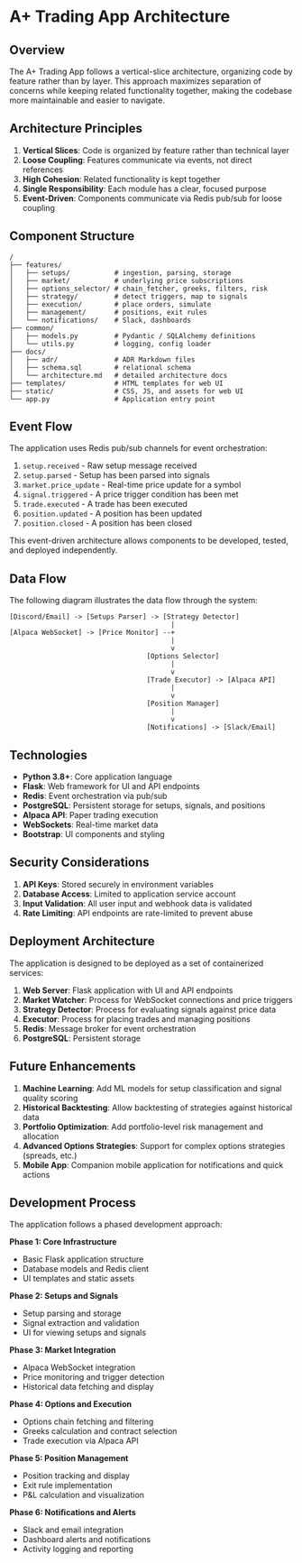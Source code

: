 # A+ Trading App Architecture

## Overview

The A+ Trading App follows a vertical-slice architecture, organizing code by feature rather than by layer. This approach maximizes separation of concerns while keeping related functionality together, making the codebase more maintainable and easier to navigate.

## Architecture Principles

1. **Vertical Slices**: Code is organized by feature rather than technical layer
2. **Loose Coupling**: Features communicate via events, not direct references
3. **High Cohesion**: Related functionality is kept together
4. **Single Responsibility**: Each module has a clear, focused purpose
5. **Event-Driven**: Components communicate via Redis pub/sub for loose coupling

## Component Structure

```
/  
├── features/
│   ├── setups/           # ingestion, parsing, storage
│   ├── market/           # underlying price subscriptions
│   ├── options_selector/ # chain_fetcher, greeks, filters, risk
│   ├── strategy/         # detect triggers, map to signals
│   ├── execution/        # place orders, simulate
│   ├── management/       # positions, exit rules
│   └── notifications/    # Slack, dashboards
├── common/
│   ├── models.py         # Pydantic / SQLAlchemy definitions
│   └── utils.py          # logging, config loader
├── docs/
│   ├── adr/              # ADR Markdown files
│   ├── schema.sql        # relational schema
│   └── architecture.md   # detailed architecture docs
├── templates/            # HTML templates for web UI
├── static/               # CSS, JS, and assets for web UI
└── app.py                # Application entry point
```

## Event Flow

The application uses Redis pub/sub channels for event orchestration:

1. `setup.received` - Raw setup message received
2. `setup.parsed` - Setup has been parsed into signals
3. `market.price_update` - Real-time price update for a symbol
4. `signal.triggered` - A price trigger condition has been met
5. `trade.executed` - A trade has been executed
6. `position.updated` - A position has been updated
7. `position.closed` - A position has been closed

This event-driven architecture allows components to be developed, tested, and deployed independently.

## Data Flow

The following diagram illustrates the data flow through the system:

```
[Discord/Email] -> [Setups Parser] -> [Strategy Detector]
                                        |
[Alpaca WebSocket] -> [Price Monitor] --+
                                        |
                                        v
                                  [Options Selector]
                                        |
                                        v
                                  [Trade Executor] -> [Alpaca API]
                                        |
                                        v
                                  [Position Manager]
                                        |
                                        v
                                  [Notifications] -> [Slack/Email]
```

## Technologies

- **Python 3.8+**: Core application language
- **Flask**: Web framework for UI and API endpoints
- **Redis**: Event orchestration via pub/sub
- **PostgreSQL**: Persistent storage for setups, signals, and positions
- **Alpaca API**: Paper trading execution
- **WebSockets**: Real-time market data
- **Bootstrap**: UI components and styling

## Security Considerations

1. **API Keys**: Stored securely in environment variables
2. **Database Access**: Limited to application service account
3. **Input Validation**: All user input and webhook data is validated
4. **Rate Limiting**: API endpoints are rate-limited to prevent abuse

## Deployment Architecture

The application is designed to be deployed as a set of containerized services:

1. **Web Server**: Flask application with UI and API endpoints
2. **Market Watcher**: Process for WebSocket connections and price triggers
3. **Strategy Detector**: Process for evaluating signals against price data
4. **Executor**: Process for placing trades and managing positions
5. **Redis**: Message broker for event orchestration
6. **PostgreSQL**: Persistent storage

## Future Enhancements

1. **Machine Learning**: Add ML models for setup classification and signal quality scoring
2. **Historical Backtesting**: Allow backtesting of strategies against historical data
3. **Portfolio Optimization**: Add portfolio-level risk management and allocation
4. **Advanced Options Strategies**: Support for complex options strategies (spreads, etc.)
5. **Mobile App**: Companion mobile application for notifications and quick actions

## Development Process

The application follows a phased development approach:

**Phase 1: Core Infrastructure**
- Basic Flask application structure
- Database models and Redis client
- UI templates and static assets

**Phase 2: Setups and Signals**
- Setup parsing and storage
- Signal extraction and validation
- UI for viewing setups and signals

**Phase 3: Market Integration**
- Alpaca WebSocket integration
- Price monitoring and trigger detection
- Historical data fetching and display

**Phase 4: Options and Execution**
- Options chain fetching and filtering
- Greeks calculation and contract selection
- Trade execution via Alpaca API

**Phase 5: Position Management**
- Position tracking and display
- Exit rule implementation
- P&L calculation and visualization

**Phase 6: Notifications and Alerts**
- Slack and email integration
- Dashboard alerts and notifications
- Activity logging and reporting